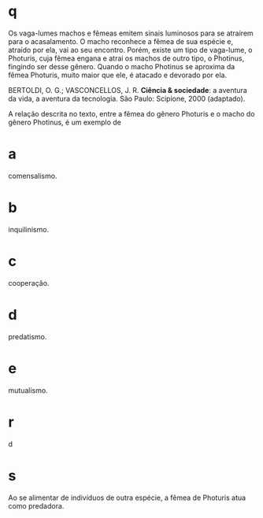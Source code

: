 # q
Os vaga-lumes machos e fêmeas emitem sinais luminosos para se atraírem para o acasalamento. O macho reconhece a fêmea de sua espécie e, atraído por ela, vai ao seu encontro. Porém, existe um tipo de vaga-lume, o Photuris, cuja fêmea engana e atrai os machos de outro tipo, o Photinus, fingindo ser desse gênero. Quando o macho Photinus se aproxima da fêmea Photuris, muito maior que ele, é atacado e devorado por ela.

BERTOLDI, O. G.; VASCONCELLOS, J. R. **Ciência & sociedade**: a aventura da vida, a aventura da tecnologia. São Paulo: Scipione, 2000 (adaptado).

A relação descrita no texto, entre a fêmea do gênero Photuris e o macho do gênero Photinus, é um exemplo de

# a
comensalismo.

# b
inquilinismo.

# c
cooperação.

# d
predatismo.

# e
mutualismo.

# r
d

# s
Ao se alimentar de indivíduos de outra espécie, a fêmea de Photuris atua como predadora.
